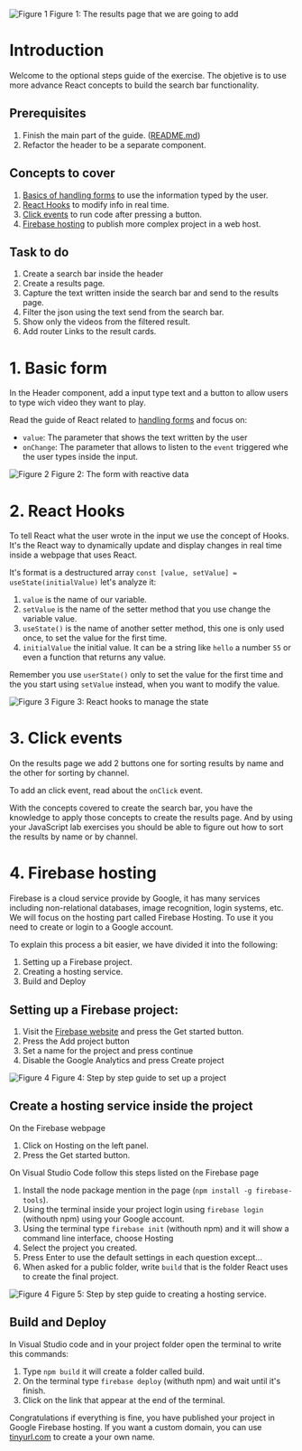 ![Figure 1](./images/optional/intro.png)
Figure 1: The results page that we are going to add

# Introduction 
Welcome to the optional steps guide of the exercise. The objetive is to use more advance React concepts to build the search bar functionality.

## Prerequisites
1. Finish the main part of the guide. ([README.md](./README.md))
2. Refactor the header to be a separate component.

## Concepts to cover
1. [Basics of handling forms](https://reactjs.org/docs/forms.html) to use the information typed by the user.
1. [React Hooks](https://reactjs.org/docs/hooks-intro.html) to modify info in real time.
2. [Click events](https://reactjs.org/docs/handling-events.html) to run code after pressing a button.
3. [Firebase hosting](https://firebase.google.com) to publish more complex project in a web host.

## Task to do
1. Create a search bar inside the header
2. Create a results page.
3. Capture the text written inside the search bar and send to the results page.
4. Filter the json using the text send from the search bar.
5. Show only the videos from the filtered result.
6. Add router Links to the result cards.

# 1. Basic form
In the Header component, add a input type text and a button to allow users to type wich video they want to play.

Read the guide of React related to [handling forms](https://reactjs.org/docs/forms.html) and focus on:
- `value`: The parameter that shows the text written by the user
- `onChange`: The parameter that allows to listen to the `event` triggered whe the user types inside the input.

![Figure 2](./images/optional/form.png)
Figure 2: The form with reactive data

# 2. React Hooks
To tell React what the user wrote in the input we use the concept of Hooks. It's the React way to dynamically update and display changes in real time inside a webpage that uses React.

It's format is a destructured array `const [value, setValue] = useState(initialValue)` let's analyze it:
1. `value` is the name of our variable. 
2. `setValue` is the name of the setter method that you use change the variable value.
3. `useState()` is the name of another setter method, this one is only used once, to set the value for the first time.
4. `initialValue` the initial value. It can be a string like `hello` a number `55` or even a function that returns any value.

Remember you use `userState()` only to set the value for the first time and the you start using `setValue` instead, when you want to modify the value.

![Figure 3](./images/optional/hooks.png)
Figure 3: React hooks to manage the state

# 3. Click events
On the results page we add 2 buttons one for sorting results by name and the other for sorting by channel.

To add an click event, read about the `onClick` event. 

With the concepts covered to create the search bar, you have the knowledge to apply those concepts to create the results page. And by using your JavaScript lab exercises you should be able to figure out how to sort the results by name or by channel.


# 4. Firebase hosting
Firebase is a cloud service provide by Google, it has many services including non-relational databases, image recognition, login systems, etc. We will focus on the hosting part called Firebase Hosting. To use it you need to create or login to a Google account.

To explain this process a bit easier, we have divided it into the following:
1. Setting up a Firebase project.
2. Creating a hosting service.
3. Build and Deploy

## Setting up a Firebase project:
1. Visit the [Firebase website](https://firebase.google.com) and press the Get started button.
2. Press the Add project button
3. Set a name for the project and press continue
4. Disable the Google Analytics and press Create project

![Figure 4](./images/optional/firebase-1.png)
Figure 4: Step by step guide to set up a project

## Create a hosting service inside the project
On the Firebase webpage
1. Click on Hosting on the left panel.
1. Press the Get started button.

On Visual Studio Code follow this steps listed on the Firebase page
1. Install the node package mention in the page (`npm install -g firebase-tools`).
1. Using the terminal inside your project login using `firebase login` (withouth npm) using your Google account.
1. Using the terminal type `firebase init` (withouth npm) and it will show a command line interface, choose Hosting
1. Select the project you created.
1. Press Enter to use the default settings in each question except...
1. When asked for a public folder, write `build` that is the folder React uses to create the final project.

![Figure 4](./images/optional/firebase-2.png)
Figure 5: Step by step guide to creating a hosting service.

## Build and Deploy
In Visual Studio code and in your project folder open the terminal to write this commands:
1. Type `npm build` it will create a folder called build.
2. On the terminal type `firebase deploy` (withuth npm) and wait until it's finish.
3. Click on the link that appear at the end of the terminal.

Congratulations if everything is fine, you have published your project in Google Firebase hosting. If you want a custom domain, you can use [tinyurl.com](http://www.tinyurl.com) to create a your own name.
